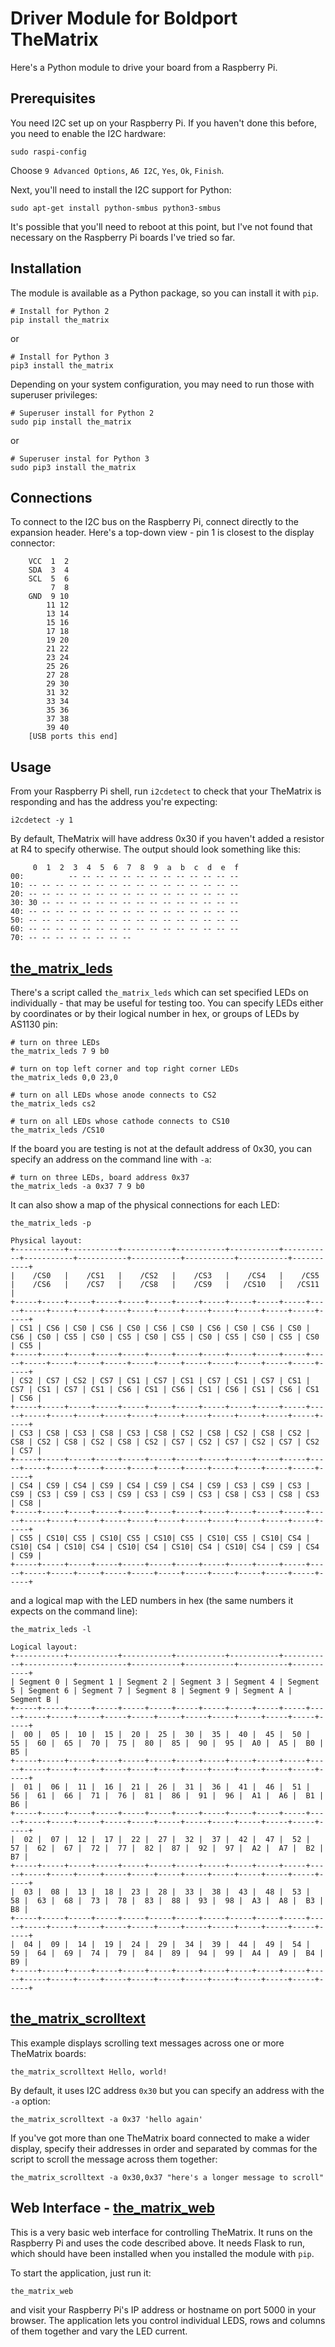 # Driver Module for Boldport TheMatrix

Here's a Python module to drive your board from a Raspberry Pi.

## Prerequisites

You need I2C set up on your Raspberry Pi. If you haven't done this before, you
need to enable the I2C hardware:

    sudo raspi-config

Choose `9 Advanced Options`, `A6 I2C`, `Yes`, `Ok`, `Finish`.

Next, you'll need to install the I2C support for Python:

    sudo apt-get install python-smbus python3-smbus

It's possible that you'll need to reboot at this point, but I've not found that
necessary on the Raspberry Pi boards I've tried so far.

## Installation

The module is available as a Python package, so you can install it with `pip`.

    # Install for Python 2
    pip install the_matrix

or

    # Install for Python 3
    pip3 install the_matrix

Depending on your system configuration, you may need to run those with
superuser privileges:

    # Superuser install for Python 2
    sudo pip install the_matrix

or

    # Superuser instal for Python 3
    sudo pip3 install the_matrix

## Connections

To connect to the I2C bus on the Raspberry Pi, connect directly to the
expansion header. Here's a top-down view - pin 1 is closest to the display
connector:

        VCC  1  2
        SDA  3  4
        SCL  5  6
             7  8
        GND  9 10
            11 12
            13 14
            15 16
            17 18
            19 20
            21 22
            23 24
            25 26
            27 28
            29 30
            31 32
            33 34
            35 36
            37 38
            39 40
        [USB ports this end]

## Usage

From your Raspberry Pi shell, run `i2cdetect` to check that your TheMatrix is
responding and has the address you're expecting:

    i2cdetect -y 1

By default, TheMatrix will have address 0x30 if you haven't added a resistor at
R4 to specify otherwise. The output should look something like this:

         0  1  2  3  4  5  6  7  8  9  a  b  c  d  e  f
    00:          -- -- -- -- -- -- -- -- -- -- -- -- --
    10: -- -- -- -- -- -- -- -- -- -- -- -- -- -- -- --
    20: -- -- -- -- -- -- -- -- -- -- -- -- -- -- -- --
    30: 30 -- -- -- -- -- -- -- -- -- -- -- -- -- -- --
    40: -- -- -- -- -- -- -- -- -- -- -- -- -- -- -- --
    50: -- -- -- -- -- -- -- -- -- -- -- -- -- -- -- --
    60: -- -- -- -- -- -- -- -- -- -- -- -- -- -- -- --
    70: -- -- -- -- -- -- -- --

## [the_matrix_leds](./the_matrix/leds.py)

There's a script called `the_matrix_leds` which can set specified LEDs on
individually - that may be useful for testing too. You can specify LEDs either
by coordinates or by their logical number in hex, or groups of LEDs by AS1130
pin:

    # turn on three LEDs
    the_matrix_leds 7 9 b0

    # turn on top left corner and top right corner LEDs
    the_matrix_leds 0,0 23,0

    # turn on all LEDs whose anode connects to CS2
    the_matrix_leds cs2

    # turn on all LEDs whose cathode connects to CS10
    the_matrix_leds /CS10

If the board you are testing is not at the default address of 0x30, you can
specify an address on the command line with `-a`:

    # turn on three LEDs, board address 0x37
    the_matrix_leds -a 0x37 7 9 b0

It can also show a map of the physical connections for each LED:

    the_matrix_leds -p

    Physical layout:
    +-----------+-----------+-----------+-----------+-----------+-----------+-----------+-----------+-----------+-----------+-----------+-----------+
    |    /CS0   |    /CS1   |    /CS2   |    /CS3   |    /CS4   |    /CS5   |    /CS6   |    /CS7   |    /CS8   |    /CS9   |   /CS10   |   /CS11   |
    +-----+-----+-----+-----+-----+-----+-----+-----+-----+-----+-----+-----+-----+-----+-----+-----+-----+-----+-----+-----+-----+-----+-----+-----+
    | CS1 | CS6 | CS0 | CS6 | CS0 | CS6 | CS0 | CS6 | CS0 | CS6 | CS0 | CS6 | CS0 | CS5 | CS0 | CS5 | CS0 | CS5 | CS0 | CS5 | CS0 | CS5 | CS0 | CS5 |
    +-----+-----+-----+-----+-----+-----+-----+-----+-----+-----+-----+-----+-----+-----+-----+-----+-----+-----+-----+-----+-----+-----+-----+-----+
    | CS2 | CS7 | CS2 | CS7 | CS1 | CS7 | CS1 | CS7 | CS1 | CS7 | CS1 | CS7 | CS1 | CS7 | CS1 | CS6 | CS1 | CS6 | CS1 | CS6 | CS1 | CS6 | CS1 | CS6 |
    +-----+-----+-----+-----+-----+-----+-----+-----+-----+-----+-----+-----+-----+-----+-----+-----+-----+-----+-----+-----+-----+-----+-----+-----+
    | CS3 | CS8 | CS3 | CS8 | CS3 | CS8 | CS2 | CS8 | CS2 | CS8 | CS2 | CS8 | CS2 | CS8 | CS2 | CS8 | CS2 | CS7 | CS2 | CS7 | CS2 | CS7 | CS2 | CS7 |
    +-----+-----+-----+-----+-----+-----+-----+-----+-----+-----+-----+-----+-----+-----+-----+-----+-----+-----+-----+-----+-----+-----+-----+-----+
    | CS4 | CS9 | CS4 | CS9 | CS4 | CS9 | CS4 | CS9 | CS3 | CS9 | CS3 | CS9 | CS3 | CS9 | CS3 | CS9 | CS3 | CS9 | CS3 | CS8 | CS3 | CS8 | CS3 | CS8 |
    +-----+-----+-----+-----+-----+-----+-----+-----+-----+-----+-----+-----+-----+-----+-----+-----+-----+-----+-----+-----+-----+-----+-----+-----+
    | CS5 | CS10| CS5 | CS10| CS5 | CS10| CS5 | CS10| CS5 | CS10| CS4 | CS10| CS4 | CS10| CS4 | CS10| CS4 | CS10| CS4 | CS10| CS4 | CS9 | CS4 | CS9 |
    +-----+-----+-----+-----+-----+-----+-----+-----+-----+-----+-----+-----+-----+-----+-----+-----+-----+-----+-----+-----+-----+-----+-----+-----+

and a logical map with the LED numbers in hex (the same numbers it expects on
the command line):

    the_matrix_leds -l

    Logical layout:
    +-----------+-----------+-----------+-----------+-----------+-----------+-----------+-----------+-----------+-----------+-----------+-----------+
    | Segment 0 | Segment 1 | Segment 2 | Segment 3 | Segment 4 | Segment 5 | Segment 6 | Segment 7 | Segment 8 | Segment 9 | Segment A | Segment B |
    +-----+-----+-----+-----+-----+-----+-----+-----+-----+-----+-----+-----+-----+-----+-----+-----+-----+-----+-----+-----+-----+-----+-----+-----+
    |  00 |  05 |  10 |  15 |  20 |  25 |  30 |  35 |  40 |  45 |  50 |  55 |  60 |  65 |  70 |  75 |  80 |  85 |  90 |  95 |  A0 |  A5 |  B0 |  B5 |
    +-----+-----+-----+-----+-----+-----+-----+-----+-----+-----+-----+-----+-----+-----+-----+-----+-----+-----+-----+-----+-----+-----+-----+-----+
    |  01 |  06 |  11 |  16 |  21 |  26 |  31 |  36 |  41 |  46 |  51 |  56 |  61 |  66 |  71 |  76 |  81 |  86 |  91 |  96 |  A1 |  A6 |  B1 |  B6 |
    +-----+-----+-----+-----+-----+-----+-----+-----+-----+-----+-----+-----+-----+-----+-----+-----+-----+-----+-----+-----+-----+-----+-----+-----+
    |  02 |  07 |  12 |  17 |  22 |  27 |  32 |  37 |  42 |  47 |  52 |  57 |  62 |  67 |  72 |  77 |  82 |  87 |  92 |  97 |  A2 |  A7 |  B2 |  B7 |
    +-----+-----+-----+-----+-----+-----+-----+-----+-----+-----+-----+-----+-----+-----+-----+-----+-----+-----+-----+-----+-----+-----+-----+-----+
    |  03 |  08 |  13 |  18 |  23 |  28 |  33 |  38 |  43 |  48 |  53 |  58 |  63 |  68 |  73 |  78 |  83 |  88 |  93 |  98 |  A3 |  A8 |  B3 |  B8 |
    +-----+-----+-----+-----+-----+-----+-----+-----+-----+-----+-----+-----+-----+-----+-----+-----+-----+-----+-----+-----+-----+-----+-----+-----+
    |  04 |  09 |  14 |  19 |  24 |  29 |  34 |  39 |  44 |  49 |  54 |  59 |  64 |  69 |  74 |  79 |  84 |  89 |  94 |  99 |  A4 |  A9 |  B4 |  B9 |
    +-----+-----+-----+-----+-----+-----+-----+-----+-----+-----+-----+-----+-----+-----+-----+-----+-----+-----+-----+-----+-----+-----+-----+-----+

## [the_matrix_scrolltext](./the_matrix/scrolltext.py)

This example displays scrolling text messages across one or more TheMatrix
boards:

    the_matrix_scrolltext Hello, world!

By default, it uses I2C address `0x30` but you can specify an address with the
`-a` option:

    the_matrix_scrolltext -a 0x37 'hello again'

If you've got more than one TheMatrix board connected to make a wider display,
specify their addresses in order and separated by commas for the script to
scroll the message across them together:

    the_matrix_scrolltext -a 0x30,0x37 "here's a longer message to scroll"

## Web Interface - [the_matrix_web](./the_matrix/web.py)

This is a very basic web interface for controlling TheMatrix. It runs on the
Raspberry Pi and uses the code described above. It needs Flask to run,
which should have been installed when you installed the module with `pip`.

To start the application, just run it:

    the_matrix_web

and visit your Raspberry Pi's IP address or hostname on port 5000 in your
browser. The application lets you control individual LEDS, rows and columns of
them together and vary the LED current.
